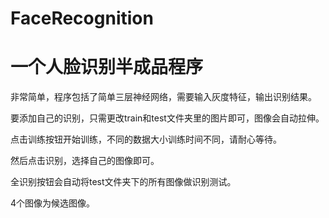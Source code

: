 # FaceRecognition
# 一个人脸识别半成品程序

非常简单，程序包括了简单三层神经网络，需要输入灰度特征，输出识别结果。

要添加自己的识别，只需更改train和test文件夹里的图片即可，图像会自动拉伸。

点击训练按钮开始训练，不同的数据大小训练时间不同，请耐心等待。

然后点击识别，选择自己的图像即可。

全识别按钮会自动将test文件夹下的所有图像做识别测试。

4个图像为候选图像。

